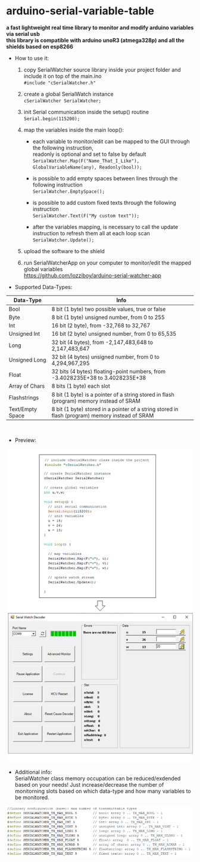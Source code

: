 # arduino-serial-variable-table
**a fast lightweight real time library to monitor and modify arduino variables via serial usb  
this library is compatible with arduino unoR3 (atmega328p) and all the shields based on esp8266**


* How to use it:

  1. copy SerialWatcher source library inside your project folder and include it on top of the main.ino    
      `#include "cSerialWatcher.h"`

  2. create a global SerialWatch instance  
      `cSerialWatcher SerialWatcher;`

  3. init Serial communication inside the setup() routine  
     `Serial.begin(115200);`
     
  4. map the variables inside the main loop():
     * each variable to monitor/edit can be mapped to the GUI through the following instruction,  
       readonly is optional and set to false by default  
       `SerialWatcher.Map(F("Name_That_I_Like"), GlobalVariableName(any), Readonly(bool));`
       
      * is possible to add empty spaces between lines through the following instruction  
        `SerialWatcher.EmptySpace();`

      * is possible to add custom fixed texts through the following instruction  
        `SerialWatcher.Text(F("My custom text"));`

      * after the variables mapping, is necessary to call the update instruction to refresh them all at each loop scan  
        `SerialWatcher.Update();`

   5. upload the software to the shield  
   
   6. run SerialWatcherApp on your computer to monitor/edit the mapped global variables  
        https://github.com/lozziboy/arduino-serial-watcher-app  

* Supported Data-Types:

Data-Type | Info
------------ | -------------
Bool | 8 bit (1 byte) two possible values, true or false
Byte | 8 bit (1 byte) unsigned number, from 0 to 255          
Int | 16 bit (2 byte), from -32,768 to 32,767
Unsigned Int | 16 bit (2 byte) unsigned number, from 0 to 65,535
Long | 32 bit (4 bytes), from -2,147,483,648 to 2,147,483,647
Unsigned Long | 32 bit (4 bytes) unsigned number, from 0 to 4,294,967,295
Float | 32 bits (4 bytes) floating-point numbers, from -3.4028235E+38 to 3.4028235E+38
Array of Chars | 8 bits (1 byte) each slot
Flashstrings | 8 bit (1 byte) is a pointer of a string stored in flash (program) memory instead of SRAM
Text/Empty Space | 8 bit (1 byte) stored in a pointer of a string stored in flash (program) memory instead of SRAM  
  
<br/>

* Preview:  

![Example](https://github.com/lozziboy/arduino-serial-variable-table/blob/main/docs/example.PNG)  

* Additional info:  
SerialWatcher class memory occupation can be reduced/exdended based on your needs!
Just increase/decrease the number of monitorning slots based on which data-type and how many variables to be monitored.   

![Customization](https://github.com/lozziboy/arduino-serial-variable-table/blob/main/docs/customization.PNG)  


